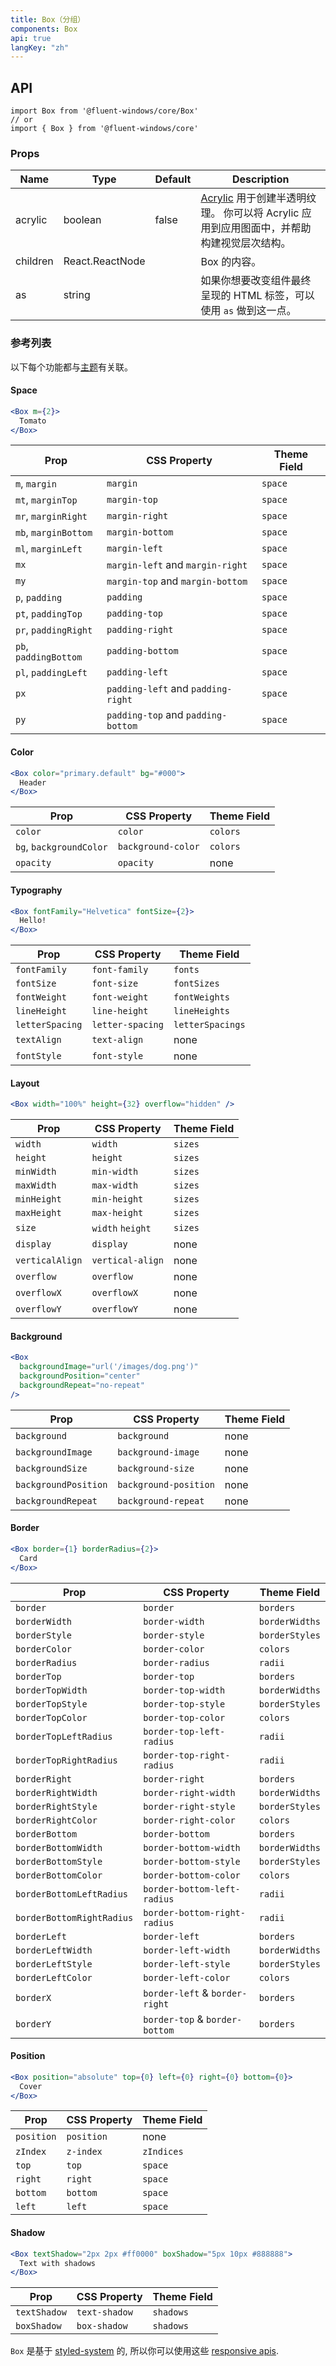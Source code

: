 ```yaml
---
title: Box（分组）
components: Box
api: true
langKey: "zh"
---
```


## API

```
import Box from '@fluent-windows/core/Box'
// or
import { Box } from '@fluent-windows/core'
```

### Props

| Name | Type | Default | Description |
| --- | --- | --- | --- |
| acrylic | boolean | false | [Acrylic](https://docs.microsoft.com/en-us/windows/uwp/design/style/acrylic) 用于创建半透明纹理。 你可以将 Acrylic 应用到应用图面中，并帮助构建视觉层次结构。 |
| children | React.ReactNode |  | Box 的内容。 |
| as | string |  | 如果你想要改变组件最终呈现的 HTML 标签，可以使用 `as` 做到这一点。 |

### 参考列表

以下每个功能都与[主题](/zh/getting-started/theme)有关联。

#### Space

```jsx
<Box m={2}>
  Tomato
</Box>
```

| Prop                  | CSS Property                       | Theme Field |
| --------------------- | ---------------------------------- | ----------- |
| `m`, `margin`         | `margin`                           | `space`     |
| `mt`, `marginTop`     | `margin-top`                       | `space`     |
| `mr`, `marginRight`   | `margin-right`                     | `space`     |
| `mb`, `marginBottom`  | `margin-bottom`                    | `space`     |
| `ml`, `marginLeft`    | `margin-left`                      | `space`     |
| `mx`                  | `margin-left` and `margin-right`   | `space`     |
| `my`                  | `margin-top` and `margin-bottom`   | `space`     |
| `p`, `padding`        | `padding`                          | `space`     |
| `pt`, `paddingTop`    | `padding-top`                      | `space`     |
| `pr`, `paddingRight`  | `padding-right`                    | `space`     |
| `pb`, `paddingBottom` | `padding-bottom`                   | `space`     |
| `pl`, `paddingLeft`   | `padding-left`                     | `space`     |
| `px`                  | `padding-left` and `padding-right` | `space`     |
| `py`                  | `padding-top` and `padding-bottom` | `space`     |

#### Color

```jsx
<Box color="primary.default" bg="#000">
  Header
</Box>
```

| Prop                    | CSS Property       | Theme Field |
| ----------------------- | ------------------ | ----------- |
| `color`                 | `color`            | `colors`    |
| `bg`, `backgroundColor` | `background-color` | `colors`    |
| `opacity`               | `opacity`          | none        |

#### Typography

```jsx
<Box fontFamily="Helvetica" fontSize={2}>
  Hello!
</Box>
```

| Prop            | CSS Property     | Theme Field      |
| --------------- | ---------------- | ---------------- |
| `fontFamily`    | `font-family`    | `fonts`          |
| `fontSize`      | `font-size`      | `fontSizes`      |
| `fontWeight`    | `font-weight`    | `fontWeights`    |
| `lineHeight`    | `line-height`    | `lineHeights`    |
| `letterSpacing` | `letter-spacing` | `letterSpacings` |
| `textAlign`     | `text-align`     | none             |
| `fontStyle`     | `font-style`     | none             |

#### Layout

```jsx
<Box width="100%" height={32} overflow="hidden" />
```

| Prop            | CSS Property     | Theme Field |
| --------------- | ---------------- | ----------- |
| `width`         | `width`          | `sizes`     |
| `height`        | `height`         | `sizes`     |
| `minWidth`      | `min-width`      | `sizes`     |
| `maxWidth`      | `max-width`      | `sizes`     |
| `minHeight`     | `min-height`     | `sizes`     |
| `maxHeight`     | `max-height`     | `sizes`     |
| `size`          | `width` `height` | `sizes`     |
| `display`       | `display`        | none        |
| `verticalAlign` | `vertical-align` | none        |
| `overflow`      | `overflow`       | none        |
| `overflowX`     | `overflowX`      | none        |
| `overflowY`     | `overflowY`      | none        |

#### Background

```jsx
<Box
  backgroundImage="url('/images/dog.png')"
  backgroundPosition="center"
  backgroundRepeat="no-repeat"
/>
```

| Prop                 | CSS Property          | Theme Field |
| -------------------- | --------------------- | ----------- |
| `background`         | `background`          | none        |
| `backgroundImage`    | `background-image`    | none        |
| `backgroundSize`     | `background-size`     | none        |
| `backgroundPosition` | `background-position` | none        |
| `backgroundRepeat`   | `background-repeat`   | none        |

#### Border

```jsx
<Box border={1} borderRadius={2}>
  Card
</Box>
```

| Prop                      | CSS Property                   | Theme Field    |
| ------------------------- | ------------------------------ | -------------- |
| `border`                  | `border`                       | `borders`      |
| `borderWidth`             | `border-width`                 | `borderWidths` |
| `borderStyle`             | `border-style`                 | `borderStyles` |
| `borderColor`             | `border-color`                 | `colors`       |
| `borderRadius`            | `border-radius`                | `radii`        |
| `borderTop`               | `border-top`                   | `borders`      |
| `borderTopWidth`          | `border-top-width`             | `borderWidths` |
| `borderTopStyle`          | `border-top-style`             | `borderStyles` |
| `borderTopColor`          | `border-top-color`             | `colors`       |
| `borderTopLeftRadius`     | `border-top-left-radius`       | `radii`        |
| `borderTopRightRadius`    | `border-top-right-radius`      | `radii`        |
| `borderRight`             | `border-right`                 | `borders`      |
| `borderRightWidth`        | `border-right-width`           | `borderWidths` |
| `borderRightStyle`        | `border-right-style`           | `borderStyles` |
| `borderRightColor`        | `border-right-color`           | `colors`       |
| `borderBottom`            | `border-bottom`                | `borders`      |
| `borderBottomWidth`       | `border-bottom-width`          | `borderWidths` |
| `borderBottomStyle`       | `border-bottom-style`          | `borderStyles` |
| `borderBottomColor`       | `border-bottom-color`          | `colors`       |
| `borderBottomLeftRadius`  | `border-bottom-left-radius`    | `radii`        |
| `borderBottomRightRadius` | `border-bottom-right-radius`   | `radii`        |
| `borderLeft`              | `border-left`                  | `borders`      |
| `borderLeftWidth`         | `border-left-width`            | `borderWidths` |
| `borderLeftStyle`         | `border-left-style`            | `borderStyles` |
| `borderLeftColor`         | `border-left-color`            | `colors`       |
| `borderX`                 | `border-left` & `border-right` | `borders`      |
| `borderY`                 | `border-top` & `border-bottom` | `borders`      |

#### Position

```jsx
<Box position="absolute" top={0} left={0} right={0} bottom={0}>
  Cover
</Box>
```

| Prop       | CSS Property | Theme Field |
| ---------- | ------------ | ----------- |
| `position` | `position`   | none        |
| `zIndex`   | `z-index`    | `zIndices`  |
| `top`      | `top`        | `space`     |
| `right`    | `right`      | `space`     |
| `bottom`   | `bottom`     | `space`     |
| `left`     | `left`       | `space`     |

#### Shadow

```jsx
<Box textShadow="2px 2px #ff0000" boxShadow="5px 10px #888888">
  Text with shadows
</Box>
```

| Prop         | CSS Property  | Theme Field |
| ------------ | ------------- | ----------- |
| `textShadow` | `text-shadow` | `shadows`   |
| `boxShadow`  | `box-shadow`  | `shadows`   |

`Box` 是基于 [styled-system](https://styled-system.com/) 的, 所以你可以使用这些 [responsive apis](https://styled-system.com/table).
